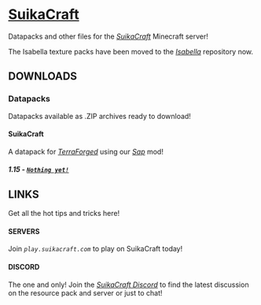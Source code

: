 # [SuikaCraft](http://suikacraft.com)

Datapacks and other files for the *[SuikaCraft](https://github.com/yurisuika/SuikaCraft)* Minecraft server!

The Isabella texture packs have been moved to the *[Isabella](https://github.com/yurisuika/Isabella)* repository now.

## DOWNLOADS

### Datapacks

Datapacks available as .ZIP archives ready to download!

#### SuikaCraft

A datapack for *[TerraForged](https://github.com/TerraForged/TerraForged)* using our *[Sap](https://github.com/yurisuika/Sap)* mod!

##### 1.15 - [*`Nothing yet!`*]()

## LINKS

Get all the hot tips and tricks here!

#### SERVERS

Join *`play.suikacraft.com`* to play on SuikaCraft today!

#### DISCORD

The one and only! Join the *[SuikaCraft Discord](https://discord.gg/0zdNEkQle7Qg9C1H)* to find the latest discussion on the resource pack and server or just to chat!
